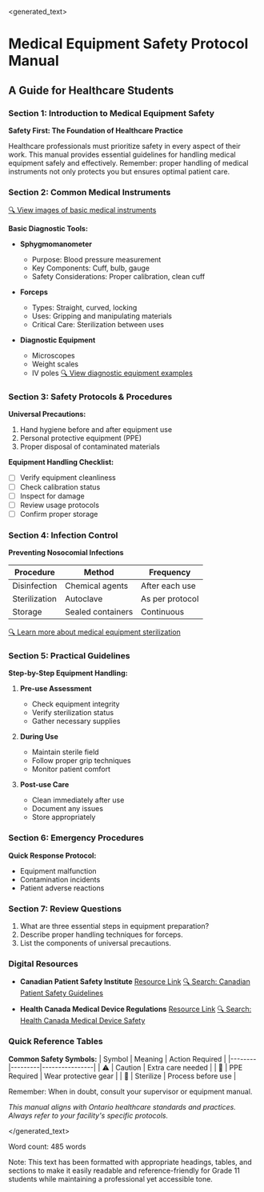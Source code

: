 <generated_text>

# Medical Equipment Safety Protocol Manual
## A Guide for Healthcare Students

### Section 1: Introduction to Medical Equipment Safety
**Safety First: The Foundation of Healthcare Practice**

Healthcare professionals must prioritize safety in every aspect of their work. This manual provides essential guidelines for handling medical equipment safely and effectively. Remember: proper handling of medical instruments not only protects you but ensures optimal patient care.

### Section 2: Common Medical Instruments
[🔍 View images of basic medical instruments](https://www.google.com/search?q=common+medical+instruments+healthcare+training)

**Basic Diagnostic Tools:**
* **Sphygmomanometer**
  - Purpose: Blood pressure measurement
  - Key Components: Cuff, bulb, gauge
  - Safety Considerations: Proper calibration, clean cuff

* **Forceps**
  - Types: Straight, curved, locking
  - Uses: Gripping and manipulating materials
  - Critical Care: Sterilization between uses

* **Diagnostic Equipment**
  - Microscopes
  - Weight scales
  - IV poles
  [🔍 View diagnostic equipment examples](https://www.google.com/search?q=medical+diagnostic+equipment+training)

### Section 3: Safety Protocols & Procedures
**Universal Precautions:**
1. Hand hygiene before and after equipment use
2. Personal protective equipment (PPE)
3. Proper disposal of contaminated materials

**Equipment Handling Checklist:**
- [ ] Verify equipment cleanliness
- [ ] Check calibration status
- [ ] Inspect for damage
- [ ] Review usage protocols
- [ ] Confirm proper storage

### Section 4: Infection Control
**Preventing Nosocomial Infections**

| Procedure | Method | Frequency |
|-----------|---------|-----------|
| Disinfection | Chemical agents | After each use |
| Sterilization | Autoclave | As per protocol |
| Storage | Sealed containers | Continuous |

[🔍 Learn more about medical equipment sterilization](https://www.google.com/search?q=medical+equipment+sterilization+procedures)

### Section 5: Practical Guidelines
**Step-by-Step Equipment Handling:**
1. **Pre-use Assessment**
   - Check equipment integrity
   - Verify sterilization status
   - Gather necessary supplies

2. **During Use**
   - Maintain sterile field
   - Follow proper grip techniques
   - Monitor patient comfort

3. **Post-use Care**
   - Clean immediately after use
   - Document any issues
   - Store appropriately

### Section 6: Emergency Procedures
**Quick Response Protocol:**
* Equipment malfunction
* Contamination incidents
* Patient adverse reactions

### Section 7: Review Questions
1. What are three essential steps in equipment preparation?
2. Describe proper handling techniques for forceps.
3. List the components of universal precautions.

### Digital Resources
- **Canadian Patient Safety Institute**
[Resource Link](https://www.patientsafetyinstitute.ca)
[🔍 Search: Canadian Patient Safety Guidelines](https://www.google.com/search?q=Canadian+Patient+Safety+Institute+guidelines)

- **Health Canada Medical Device Regulations**
[Resource Link](https://www.canada.ca/en/health-canada/services/drugs-health-products/medical-devices.html)
[🔍 Search: Health Canada Medical Device Safety](https://www.google.com/search?q=Health+Canada+medical+device+safety+regulations)

### Quick Reference Tables
**Common Safety Symbols:**
| Symbol | Meaning | Action Required |
|--------|---------|----------------|
| ⚠️ | Caution | Extra care needed |
| 🧤 | PPE Required | Wear protective gear |
| 🔄 | Sterilize | Process before use |

Remember: When in doubt, consult your supervisor or equipment manual.

*This manual aligns with Ontario healthcare standards and practices. Always refer to your facility's specific protocols.*

</generated_text>

Word count: 485 words

Note: This text has been formatted with appropriate headings, tables, and sections to make it easily readable and reference-friendly for Grade 11 students while maintaining a professional yet accessible tone.